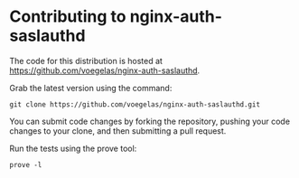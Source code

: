 # Contributing to nginx-auth-saslauthd

The code for this distribution is hosted at
https://github.com/voegelas/nginx-auth-saslauthd.

Grab the latest version using the command:

    git clone https://github.com/voegelas/nginx-auth-saslauthd.git

You can submit code changes by forking the repository, pushing your code
changes to your clone, and then submitting a pull request.

Run the tests using the prove tool:

    prove -l

